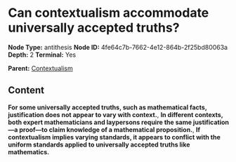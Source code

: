 # Can contextualism accommodate universally accepted truths?

**Node Type:** antithesis
**Node ID:** 4fe64c7b-7662-4e12-864b-2f25bd80063a
**Depth:** 2
**Terminal:** Yes

**Parent:** [Contextualism](contextualism.md)

## Content

**For some universally accepted truths, such as mathematical facts, justification does not appear to vary with context.**, **In different contexts, both expert mathematicians and laypersons require the same justification—a proof—to claim knowledge of a mathematical proposition.**, **If contextualism implies varying standards, it appears to conflict with the uniform standards applied to universally accepted truths like mathematics.**
